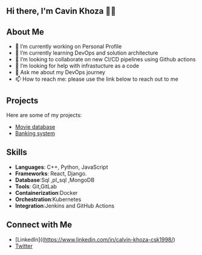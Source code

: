 ## Hi there, I'm Cavin Khoza 👋👋


## About Me

- 🔭 I’m currently working on Personal Profile 
- 🌱 I’m currently learning DevOps and solution architecture
- 👯 I’m looking to collaborate on new CI/CD pipelines using Github actions
- 🤔 I’m looking for help with infrastucture as a code
- 💬 Ask me about my DevOps journey 
- 📫 How to reach me: please use the link below to reach out to me

## Projects
Here are some of my projects:

- [Movie database ](https://github.com/calvinkhoza/project1)
- [Banking system ](https://github.com/calvinkhoza/project2)


## Skills
- **Languages**: C++, Python, JavaScript
- **Frameworks**: React, Django.
- **Database**:Sql ,pl_sql ,MongoDB
- **Tools**: Git,GitLab 
- **Containerization**:Docker
- **Orchestration**:Kubernetes
- **Integration**:Jenkins and GitHub Actions

## Connect with Me
- [LinkedIn]((https://www.linkedin.com/in/calvin-khoza-csk1998/)
- [Twitter](https://twitter.com/calvinkhoza)

